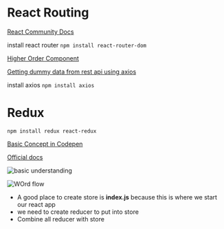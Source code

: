 # React Routing

[React Community Docs](https://reactjs.org/community/routing.html)

install react router
```npm install react-router-dom```



[Higher Order Component](https://reactjs.org/docs/higher-order-components.html)


[Getting dummy data from rest api using axios](https://jsonplaceholder.typicode.com/)

install  axios ```npm install axios```


# Redux

```npm install redux react-redux```

[Basic Concept in Codepen](https://codepen.io/mdsamsuzzohashayon/pen/EJjZwx)

[Official docs](https://redux.js.org/introduction/getting-started)

![basic understanding](/img/Screenshot_1.png)

![WOrd flow](/img/Screenshot_3.png)
 
 - A good place to create store is **index.js** because this is where we start our react app
  - we need to create reducer to put into store
  - Combine all reducer with store